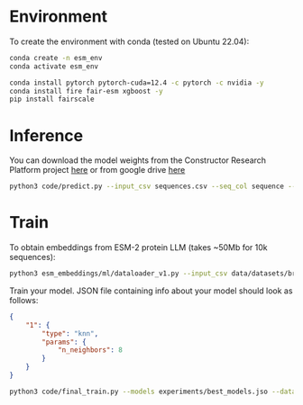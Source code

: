 # Environment
To create the environment with conda (tested on Ubuntu 22.04):
```bash
conda create -n esm_env
conda activate esm_env

conda install pytorch pytorch-cuda=12.4 -c pytorch -c nvidia -y
conda install fire fair-esm xgboost -y
pip install fairscale
```

# Inference

You can download the model weights from the Constructor Research Platform project [here](https://research.constructor.tech/platform/public/project/optimalph) or from google drive [here](https://drive.google.com/drive/folders/1CRKzq3DGFjlTH3MzTZ8a3AQaB23YrfCn?usp=sharing)


```bash
python3 code/predict.py --input_csv sequences.csv --seq_col sequence --model_fname weights/model_xgboost --output_csv sequences_scored.csv
```

# Train

To obtain embeddings from ESM-2 protein LLM (takes ~50Mb for 10k sequences):

```bash
python3 esm_embeddings/ml/dataloader_v1.py --input_csv data/datasets/brenda_new.csv --seq_col sequence --target_col mean_pH --output_emb data/embeddings/brenda_new_emb.npy
```

Train your model.
JSON file containing info about your model should look as follows:
```json
{
    "1": {
        "type": "knn",
        "params": {
            "n_neighbors": 8
        }
    }
}
```

```bash
python3 code/final_train.py --models experiments/best_models.jso --data data/embeddings/brenda_new_emb.npy --output_dir weights/ --prefix model --csv_input data/datasets/brenda_new.csv
```
